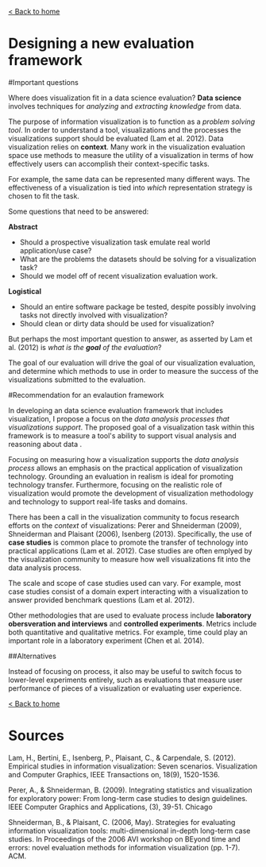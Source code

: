 [< Back to home](README.md)

Designing a new evaluation framework
====

#Important questions

Where does visualization fit in a data science evaluation? __Data science__ involves techniques for _analyzing_ and _extracting knowledge_ from data.

The purpose of information visualization is to function as a _problem solving tool_. In order to understand a tool, visualizations and the processes the visualizations support should be evaluated (Lam et al. 2012). Data visualization relies on __context__. Many work in the visualization evaluation space use methods to measure the utility of a visualization in terms of how effectively users can accomplish their context-specific tasks.

For example, the same data can be represented many different ways. The effectiveness of a visualization is tied into _which_ representation strategy is chosen to fit the task. 

Some questions that need to be answered:

__Abstract__
- Should a prospective visualization task emulate real world application/use case?
- What are the problems the datasets should be solving for a visualization task?
- Should we model off of recent visualization evaluation work. 

__Logistical__
- Should an entire software package be tested, despite possibly involving tasks not directly involved with visualization?
- Should clean or dirty data should be used for visualization?

But perhaps the most important question to answer, as asserted by Lam et al. (2012) is _what is the __goal__ of the evaluation_? 

The goal of our evaluation will drive the goal of our visualization evaluation, and determine which methods to use in order to measure the success of the visualizations submitted to the evaluation. 

#Recommendation for an evalaution framework 

In developing an data science evaluation framework that includes visualization, I propose a focus on the _data analysis processes that visualizations support_. The proposed goal of a visualization task within this framework is to measure a tool's ability to support visual analysis and reasoning about data . 

Focusing on measuring how a visualization supports the _data analysis process_ allows an emphasis on the practical application of visualization technology. Grounding an evaluation in realism is ideal for promoting technology transfer. Furthermore, focusing on the realistic role of visualization would promote the development of visualization methodology and technology to support real-life tasks and domains.

There has been a call in the visualization community to focus research efforts on the _context_ of visualizations: Perer and Shneiderman (2009), Shneiderman and Plaisant (2006), Isenberg (2013). Specifically, the use of __case studies__  is common place to promote the transfer of technology into practical applications (Lam et al. 2012). Case studies are often emplyed by the visualization community to measure how well visualizations fit into the data analysis process. 

The scale and scope of case studies used can vary. For example, most case studies consist of a domain expert interacting with a visualization to answer provided benchmark questions (Lam et al. 2012).

Other methodologies that are used to evaluate process include __laboratory obersveration and interviews__ and __controlled experiments__. Metrics include both quantitative and qualitative metrics. For example, time could play an important role in a laboratory experiment (Chen et al. 2014).  

##Alternatives

Instead of focusing on process, it also may be useful to switch focus to lower-level experiments entirely, such as evaluations that measure user performance of pieces of a visualization or evaluating user experience. 

[< Back to home](README.md)

# Sources

Lam, H., Bertini, E., Isenberg, P., Plaisant, C., & Carpendale, S. (2012). Empirical studies in information visualization: Seven scenarios. Visualization and Computer Graphics, IEEE Transactions on, 18(9), 1520-1536.

Perer, A., & Shneiderman, B. (2009). Integrating statistics and visualization for exploratory power: From long-term case studies to design guidelines. IEEE Computer Graphics and Applications, (3), 39-51.
Chicago	

Shneiderman, B., & Plaisant, C. (2006, May). Strategies for evaluating information visualization tools: multi-dimensional in-depth long-term case studies. In Proceedings of the 2006 AVI workshop on BEyond time and errors: novel evaluation methods for information visualization (pp. 1-7). ACM.